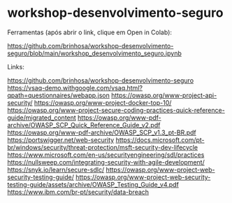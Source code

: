 # workshop-desenvolvimento-seguro

Ferramentas (após abrir o link, clique em Open in Colab):

https://github.com/brinhosa/workshop-desenvolvimento-seguro/blob/main/workshop_desenvolvimento_seguro.ipynb


Links:

https://github.com/brinhosa/workshop-desenvolvimento-seguro
https://vsaq-demo.withgoogle.com/vsaq.html?qpath=questionnaires/webapp.json
https://owasp.org/www-project-api-security/
https://owasp.org/www-project-docker-top-10/
https://owasp.org/www-project-secure-coding-practices-quick-reference-guide/migrated_content
https://owasp.org/www-pdf-archive/OWASP_SCP_Quick_Reference_Guide_v2.pdf
https://owasp.org/www-pdf-archive/OWASP_SCP_v1.3_pt-BR.pdf
https://portswigger.net/web-security
https://docs.microsoft.com/pt-br/windows/security/threat-protection/msft-security-dev-lifecycle
https://www.microsoft.com/en-us/securityengineering/sdl/practices
https://nullsweep.com/integrating-security-with-agile-development/
https://snyk.io/learn/secure-sdlc/
https://owasp.org/www-project-web-security-testing-guide/
https://owasp.org/www-project-web-security-testing-guide/assets/archive/OWASP_Testing_Guide_v4.pdf
https://www.ibm.com/br-pt/security/data-breach
